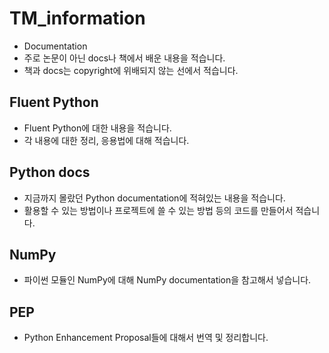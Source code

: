 # TM_information

- Documentation 
- 주로 논문이 아닌 docs나 책에서 배운 내용을 적습니다.
- 책과 docs는 copyright에 위배되지 않는 선에서 적습니다.

## Fluent Python
- Fluent Python에 대한 내용을 적습니다.
- 각 내용에 대한 정리, 응용법에 대해 적습니다.

## Python docs
- 지금까지 몰랐던 Python documentation에 적혀있는 내용을 적습니다.
- 활용할 수 있는 방법이나 프로젝트에 쓸 수 있는 방법 등의 코드를 만들어서 적습니다.

## NumPy
- 파이썬 모듈인 NumPy에 대해 NumPy documentation을 참고해서 넣습니다.

## PEP
- Python Enhancement Proposal들에 대해서 번역 및 정리합니다.
